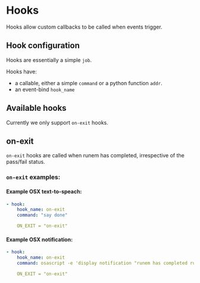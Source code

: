 # Hooks

Hooks allow custom callbacks to be called when events trigger. 

## Hook configuration
Hooks are essentially a simple `job`.

Hooks have:
- a callable, either a simple `command` or a python function `addr`.
- an event-bind `hook_name`

## Available hooks
Currently we only support `on-exit` hooks.

## on-exit
`on-exit` hooks are called when runem has completed, irrespective of the pass/fail status.

### `on-exit` examples:
#### Example OSX text-to-speach:
```yml
- hook:
    hook_name: on-exit
    command: "say done"

    ON_EXIT = "on-exit"
```
#### Example OSX notification:
```yml
- hook:
    hook_name: on-exit
    command: osascript -e 'display notification "runem has completed running" with title "Runem"'

    ON_EXIT = "on-exit"
```
